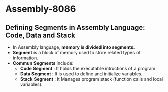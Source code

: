 # Assembly-8086
## Defining Segments in Assembly Language: Code, Data and Stack 

- In Assembly language, **memory is divided into segments**. 
- **Segment** is a block of memory used to store related types of information. 
- **Commun Segments** include: 
	- **Code Segment** : It holds the executable intructions of a program.  
	- **Data Segment** : It is used to define and initialize variables.  
	- **Stack Segment** : It Manages program stack (function calls and local variables).  
 
